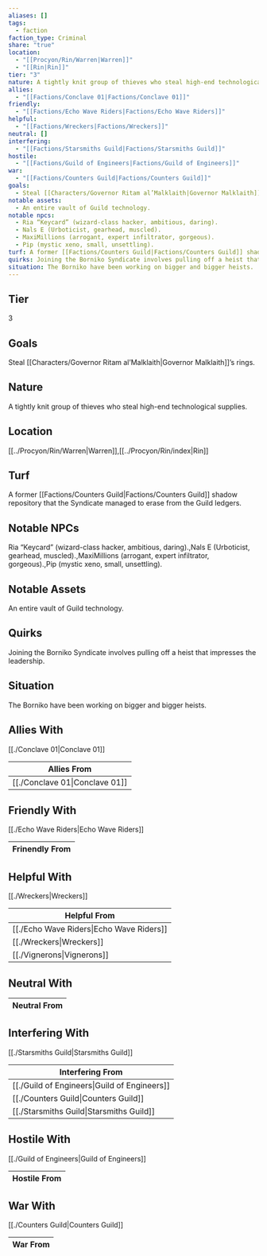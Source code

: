 ```yaml
---
aliases: []
tags:
  - faction
faction_type: Criminal
share: "true"
location:
  - "[[Procyon/Rin/Warren|Warren]]"
  - "[[Rin|Rin]]"
tier: "3"
nature: A tightly knit group of thieves who steal high-end technological supplies.
allies:
  - "[[Factions/Conclave 01|Factions/Conclave 01]]"
friendly:
  - "[[Factions/Echo Wave Riders|Factions/Echo Wave Riders]]"
helpful:
  - "[[Factions/Wreckers|Factions/Wreckers]]"
neutral: []
interfering:
  - "[[Factions/Starsmiths Guild|Factions/Starsmiths Guild]]"
hostile:
  - "[[Factions/Guild of Engineers|Factions/Guild of Engineers]]"
war:
  - "[[Factions/Counters Guild|Factions/Counters Guild]]"
goals:
  - Steal [[Characters/Governor Ritam al’Malklaith|Governor Malklaith]]’s rings.
notable assets:
  - An entire vault of Guild technology.
notable npcs:
  - Ria “Keycard” (wizard-class hacker, ambitious, daring).
  - Nals E (Urboticist, gearhead, muscled).
  - MaxiMillions (arrogant, expert infiltrator, gorgeous).
  - Pip (mystic xeno, small, unsettling).
turf: A former [[Factions/Counters Guild|Factions/Counters Guild]] shadow repository that the Syndicate managed to erase from the Guild ledgers.
quirks: Joining the Borniko Syndicate involves pulling off a heist that impresses the leadership.
situation: The Borniko have been working on bigger and bigger heists.
---
```

## Tier

3

## Goals

Steal [[Characters/Governor Ritam al’Malklaith|Governor Malklaith]]’s rings.

## Nature

A tightly knit group of thieves who steal high-end technological supplies.

## Location

[[../Procyon/Rin/Warren|Warren]],[[../Procyon/Rin/index|Rin]]

## Turf

A former [[Factions/Counters Guild|Factions/Counters Guild]] shadow repository that the Syndicate managed to erase from the Guild ledgers.

## Notable NPCs

Ria “Keycard” (wizard-class hacker, ambitious, daring).,Nals E (Urboticist, gearhead, muscled).,MaxiMillions (arrogant, expert infiltrator, gorgeous).,Pip (mystic xeno, small, unsettling).

## Notable Assets

An entire vault of Guild technology.

## Quirks

Joining the Borniko Syndicate involves pulling off a heist that impresses the leadership.

## Situation

The Borniko have been working on bigger and bigger heists.

## Allies With

[[./Conclave 01|Conclave 01]]

| Allies From                              |
| ---------------------------------------- |
| [[./Conclave 01\|Conclave 01]] |


## Friendly With

[[./Echo Wave Riders|Echo Wave Riders]]

| Frinendly From |
| -------------- |


## Helpful With

[[./Wreckers|Wreckers]]

| Helpful From                                       |
| -------------------------------------------------- |
| [[./Echo Wave Riders\|Echo Wave Riders]] |
| [[./Wreckers\|Wreckers]]                 |
| [[./Vignerons\|Vignerons]]               |


## Neutral With




| Neutral From |
| ------------ |



## Interfering With

[[./Starsmiths Guild|Starsmiths Guild]]


| Interfering From                                       |
| ------------------------------------------------------ |
| [[./Guild of Engineers\|Guild of Engineers]] |
| [[./Counters Guild\|Counters Guild]]         |
| [[./Starsmiths Guild\|Starsmiths Guild]]     |



## Hostile With

[[./Guild of Engineers|Guild of Engineers]]


| Hostile From |
| ------------ |



## War With

[[./Counters Guild|Counters Guild]]

| War From |
| -------- |

